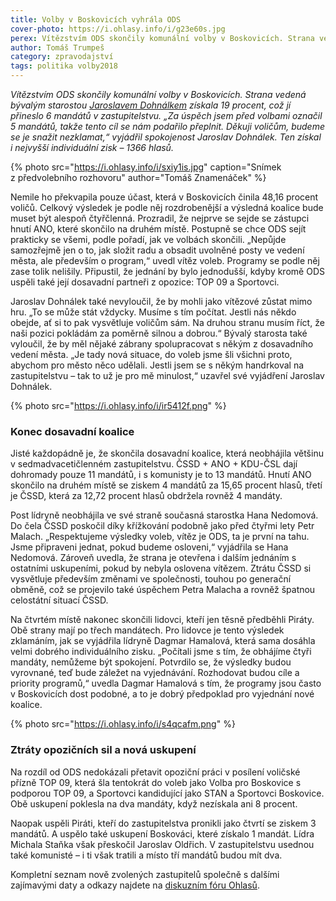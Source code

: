 ```yaml
---
title: Volby v Boskovicích vyhrála ODS
cover-photo: https://i.ohlasy.info/i/g23e60s.jpg
perex: Vítězstvím ODS skončily komunální volby v Boskovicích. Strana vedená bývalým starostou Jaroslavem Dohnálkem získala 19 procent, což jí přineslo 6 mandátů v zastupitelstvu.
author: Tomáš Trumpeš
category: zpravodajství
tags: politika volby2018
---
```


*Vítězstvím ODS skončily komunální volby v Boskovicích. Strana vedená bývalým starostou [Jaroslavem Dohnálkem](https://vimeo.com/286780717) získala 19 procent, což jí přineslo 6 mandátů v zastupitelstvu. „Za úspěch jsem před volbami označil 5 mandátů, takže tento cíl se nám podařilo přeplnit. Děkuji voličům, budeme se je snažit nezklamat,“ vyjádřil spokojenost Jaroslav Dohnálek. Ten získal i nejvyšší individuální zisk – 1366 hlasů.*

{% photo src="https://i.ohlasy.info/i/sxiy1is.jpg" caption="Snímek z předvolebního rozhovoru" author="Tomáš Znamenáček" %}

Nemile ho překvapila pouze účast, která v Boskovicích činila 48,16 procent voličů. Celkový výsledek je podle něj rozdrobenější a výsledná koalice bude muset být alespoň čtyřčlenná. Prozradil, že nejprve se sejde se zástupci hnutí ANO, které skončilo na druhém místě. Postupně se chce ODS sejít prakticky se všemi, podle pořadí, jak ve volbách skončili. „Nepůjde samozřejmě jen o to, jak složit radu a obsadit uvolněné posty ve vedení města, ale především o program,“ uvedl vítěz voleb. Programy se podle něj zase tolik nelišily. Připustil, že jednání by bylo jednodušší, kdyby kromě ODS uspěli také její dosavadní partneři z opozice: TOP 09 a Sportovci.

Jaroslav Dohnálek také nevyloučil, že by mohli jako vítězové zůstat mimo hru. „To se může stát vždycky. Musíme s tím počítat. Jestli nás někdo obejde, ať si to pak vysvětluje voličům sám. Na druhou stranu musím říct, že naši pozici pokládám za poměrně silnou a dobrou.“ Bývalý starosta také vyloučil, že by měl nějaké zábrany spolupracovat s někým z dosavadního vedení města. „Je tady nová situace, do voleb jsme šli všichni proto, abychom pro město něco udělali. Jestli jsem se s někým handrkoval na zastupitelstvu – tak to už je pro mě minulost,“ uzavřel své vyjádření Jaroslav Dohnálek.

{% photo src="https://i.ohlasy.info/i/ir5412f.png" %}

### Konec dosavadní koalice

Jisté každopádně je, že skončila dosavadní koalice, která neobhájila většinu v sedmadvacetičlenném zastupitelstvu. ČSSD + ANO + KDU-ČSL dají dohromady pouze 11 mandátů, i s komunisty je to 13 mandátů. Hnutí ANO skončilo na druhém místě se ziskem 4 mandátů za 15,65 procent hlasů, třetí je ČSSD, která za 12,72 procent hlasů obdržela rovněž 4 mandáty.

Post lídryně neobhájila ve své straně současná starostka Hana Nedomová. Do čela ČSSD poskočil díky křížkování podobně jako před čtyřmi lety Petr Malach. „Respektujeme výsledky voleb, vítěz je ODS, ta je první na tahu. Jsme připraveni jednat, pokud budeme osloveni,“ vyjádřila se Hana Nedomová. Zároveň uvedla, že strana je otevřena i dalším jednáním s ostatními uskupeními, pokud by nebyla oslovena vítězem. Ztrátu ČSSD si vysvětluje především změnami ve společnosti, touhou po generační obměně, což se projevilo také úspěchem Petra Malacha a rovněž špatnou celostátní situací ČSSD.

Na čtvrtém místě nakonec skončili lidovci, kteří jen těsně předběhli Piráty. Obě strany mají po třech mandátech. Pro lidovce je tento výsledek zklamáním, jak se vyjádřila lídryně Dagmar Hamalová, která sama dosáhla velmi dobrého individuálního zisku. „Počítali jsme s tím, že obhájíme čtyři mandáty, nemůžeme být spokojení. Potvrdilo se, že výsledky budou vyrovnané, teď bude záležet na vyjednávání. Rozhodovat budou cíle a priority programů,“ uvedla Dagmar Hamalová s tím, že programy jsou často v Boskovicích dost podobné, a to je dobrý předpoklad pro vyjednání nové koalice.

{% photo src="https://i.ohlasy.info/i/s4qcafm.png" %}

### Ztráty opozičních sil a nová uskupení

Na rozdíl od ODS nedokázali přetavit opoziční práci v posílení voličské přízně TOP 09, která šla tentokrát do voleb jako Volba pro Boskovice s podporou TOP 09, a Sportovci kandidující jako STAN a Sportovci Boskovice. Obě uskupení poklesla na dva mandáty, když nezískala ani 8 procent.

Naopak uspěli Piráti, kteří do zastupitelstva pronikli jako čtvrtí se ziskem 3 mandátů. A uspělo také uskupení Boskováci, které získalo 1 mandát. Lídra Michala Staňka však přeskočil Jaroslav Oldřich. V zastupitelstvu usednou také komunisté – i ti však tratili a místo tří mandátů budou mít dva.

Kompletní seznam nově zvolených zastupitelů společně s dalšími zajímavými daty a odkazy najdete na [diskuzním fóru Ohlasů](https://forum.ohlasy.info/t/komunalni-volby-2018/29/11).
